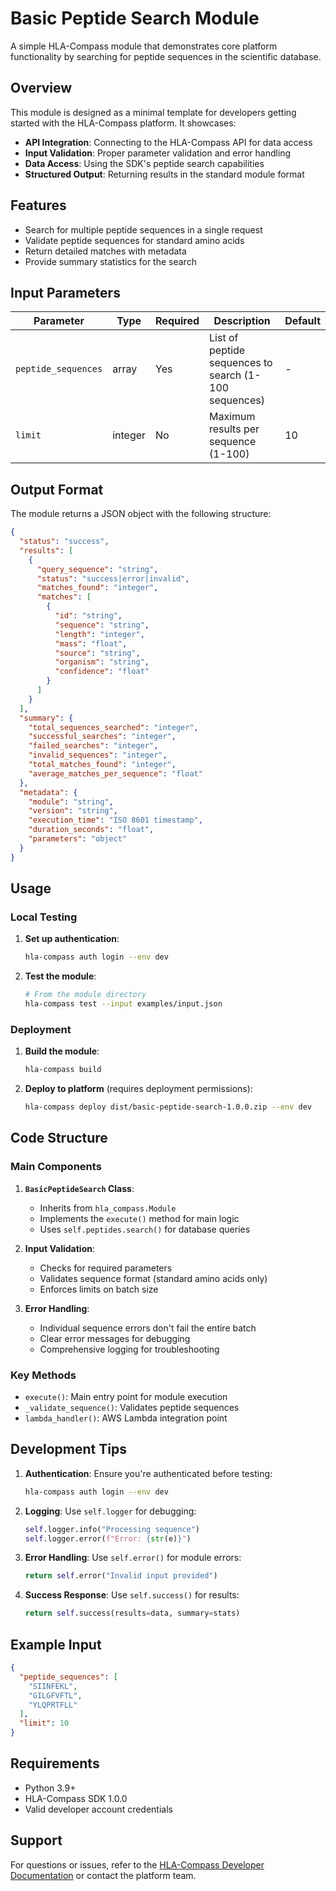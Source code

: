 # Basic Peptide Search Module

A simple HLA-Compass module that demonstrates core platform functionality by searching for peptide sequences in the scientific database.

## Overview

This module is designed as a minimal template for developers getting started with the HLA-Compass platform. It showcases:

- **API Integration**: Connecting to the HLA-Compass API for data access
- **Input Validation**: Proper parameter validation and error handling
- **Data Access**: Using the SDK's peptide search capabilities
- **Structured Output**: Returning results in the standard module format

## Features

- Search for multiple peptide sequences in a single request
- Validate peptide sequences for standard amino acids
- Return detailed matches with metadata
- Provide summary statistics for the search

## Input Parameters

| Parameter | Type | Required | Description | Default |
|-----------|------|----------|-------------|---------|
| `peptide_sequences` | array | Yes | List of peptide sequences to search (1-100 sequences) | - |
| `limit` | integer | No | Maximum results per sequence (1-100) | 10 |

## Output Format

The module returns a JSON object with the following structure:

```json
{
  "status": "success",
  "results": [
    {
      "query_sequence": "string",
      "status": "success|error|invalid",
      "matches_found": "integer",
      "matches": [
        {
          "id": "string",
          "sequence": "string",
          "length": "integer",
          "mass": "float",
          "source": "string",
          "organism": "string",
          "confidence": "float"
        }
      ]
    }
  ],
  "summary": {
    "total_sequences_searched": "integer",
    "successful_searches": "integer",
    "failed_searches": "integer",
    "invalid_sequences": "integer",
    "total_matches_found": "integer",
    "average_matches_per_sequence": "float"
  },
  "metadata": {
    "module": "string",
    "version": "string",
    "execution_time": "ISO 8601 timestamp",
    "duration_seconds": "float",
    "parameters": "object"
  }
}
```

## Usage

### Local Testing

1. **Set up authentication**:
   ```bash
   hla-compass auth login --env dev
   ```

2. **Test the module**:
   ```bash
   # From the module directory
   hla-compass test --input examples/input.json
   ```

### Deployment

1. **Build the module**:
   ```bash
   hla-compass build
   ```

2. **Deploy to platform** (requires deployment permissions):
   ```bash
   hla-compass deploy dist/basic-peptide-search-1.0.0.zip --env dev
   ```

## Code Structure

### Main Components

1. **`BasicPeptideSearch` Class**:
   - Inherits from `hla_compass.Module`
   - Implements the `execute()` method for main logic
   - Uses `self.peptides.search()` for database queries

2. **Input Validation**:
   - Checks for required parameters
   - Validates sequence format (standard amino acids only)
   - Enforces limits on batch size

3. **Error Handling**:
   - Individual sequence errors don't fail the entire batch
   - Clear error messages for debugging
   - Comprehensive logging for troubleshooting

### Key Methods

- `execute()`: Main entry point for module execution
- `_validate_sequence()`: Validates peptide sequences
- `lambda_handler()`: AWS Lambda integration point

## Development Tips

1. **Authentication**: Ensure you're authenticated before testing:
   ```bash
   hla-compass auth login --env dev
   ```

2. **Logging**: Use `self.logger` for debugging:
   ```python
   self.logger.info("Processing sequence")
   self.logger.error(f"Error: {str(e)}")
   ```

3. **Error Handling**: Use `self.error()` for module errors:
   ```python
   return self.error("Invalid input provided")
   ```

4. **Success Response**: Use `self.success()` for results:
   ```python
   return self.success(results=data, summary=stats)
   ```

## Example Input

```json
{
  "peptide_sequences": [
    "SIINFEKL",
    "GILGFVFTL",
    "YLQPRTFLL"
  ],
  "limit": 10
}
```

## Requirements

- Python 3.9+
- HLA-Compass SDK 1.0.0
- Valid developer account credentials

## Support

For questions or issues, refer to the [HLA-Compass Developer Documentation](https://docs.hla-compass.com) or contact the platform team.